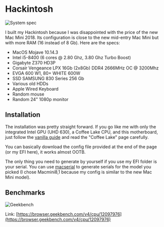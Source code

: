 # Hackintosh

![System spec](https://raw.githubusercontent.com/kinoute/Hack-Z370-HD3P-i5-8400/Pictures/system.png)

I built my Hackintosh because I was disappointed with the price of the new Mac Mini 2018. Its configuration is close to the new mid-entry Mac Mini but with more RAM (16 instead of 8 Gb). Here are the specs:

- MacOS Mojave 10.14.3
- Intel i5-8400 (6 cores @ 2.80 Ghz, 3.80 Ghz Turbo Boost)
- Gigabyte Z370 HD3P
- Corsair Vengeance LPX 16Gb (2x8Gb) DDR4 2666MHz OC @ 3200Mhz
- EVGA 600 W1, 80+ WHITE 600W
- SSD SAMSUNG 830 Series 256 Gb
- Various old HDDs
- Apple Wired Keyboard
- Random mouse
- Random 24" 1080p monitor

## Installation

The installation was pretty straight forward. If you go like me with only the integrated Intel GPU (UHD 630), a Coffee Lake CPU, and this motherboard, just follow the [vanilla guide](https://hackintosh.gitbook.io/-r-hackintosh-vanilla-desktop-guide/) and read the "Coffee Lake" page carefully.

You can basically download the config file provided at the end of the page (or my EFI here), it works almost OOTB.

The only thing you need to generate by yourself if you use my EFI folder is your serial. You can use [macserial](https://github.com/acidanthera/macserial) to generate serials for the model you picked (I chose Macmini8,1 because my config is similar to the new Mac Mini model).

## Benchmarks

![Geekbench](https://raw.githubusercontent.com/kinoute/Hack-Z370-HD3P-i5-8400/Pictures/geekbench.png)

Link: [https://browser.geekbench.com/v4/cpu/12097976](https://browser.geekbench.com/v4/cpu/12097976)


